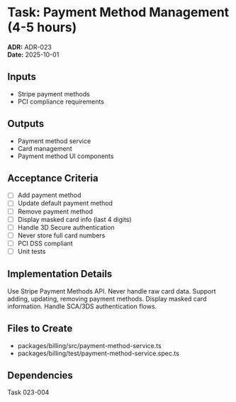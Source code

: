 # Task: Payment Method Management (4-5 hours)
**ADR:** ADR-023  
**Date:** 2025-10-01

## Inputs
- Stripe payment methods
- PCI compliance requirements

## Outputs
- Payment method service
- Card management
- Payment method UI components

## Acceptance Criteria
- [ ] Add payment method
- [ ] Update default payment method
- [ ] Remove payment method
- [ ] Display masked card info (last 4 digits)
- [ ] Handle 3D Secure authentication
- [ ] Never store full card numbers
- [ ] PCI DSS compliant
- [ ] Unit tests

## Implementation Details
Use Stripe Payment Methods API. Never handle raw card data. Support adding, updating, removing payment methods. Display masked card information. Handle SCA/3DS authentication flows.

## Files to Create
- packages/billing/src/payment-method-service.ts
- packages/billing/test/payment-method-service.spec.ts

## Dependencies
Task 023-004